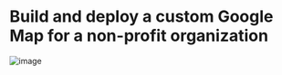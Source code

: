 # Build and deploy a custom Google Map for a non-profit organization
![image](https://user-images.githubusercontent.com/98058104/159190010-6e80038f-39b8-48c8-9fb7-3f4e6883ef0e.png)
